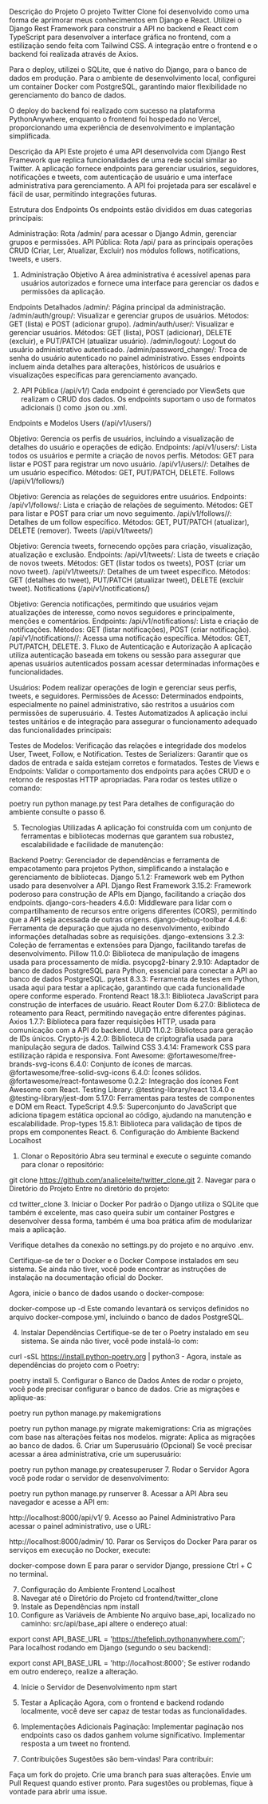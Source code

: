 Descrição do Projeto
O projeto Twitter Clone foi desenvolvido como uma forma de aprimorar meus conhecimentos em Django e React. Utilizei o Django Rest Framework para construir a API no backend e React com TypeScript para desenvolver a interface gráfica no frontend, com a estilização sendo feita com Tailwind CSS. A integração entre o frontend e o backend foi realizada através de Axios.

Para o deploy, utilizei o SQLite, que é nativo do Django, para o banco de dados em produção. Para o ambiente de desenvolvimento local, configurei um container Docker com PostgreSQL, garantindo maior flexibilidade no gerenciamento do banco de dados.

O deploy do backend foi realizado com sucesso na plataforma PythonAnywhere, enquanto o frontend foi hospedado no Vercel, proporcionando uma experiência de desenvolvimento e implantação simplificada.

Descrição da API
Este projeto é uma API desenvolvida com Django Rest Framework que replica funcionalidades de uma rede social similar ao Twitter. A aplicação fornece endpoints para gerenciar usuários, seguidores, notificações e tweets, com autenticação de usuário e uma interface administrativa para gerenciamento. A API foi projetada para ser escalável e fácil de usar, permitindo integrações futuras.

Estrutura dos Endpoints
Os endpoints estão divididos em duas categorias principais:

Administração: Rota /admin/ para acessar o Django Admin, gerenciar grupos e permissões.
API Pública: Rota /api/ para as principais operações CRUD (Criar, Ler, Atualizar, Excluir) nos módulos follows, notifications, tweets, e users.
1. Administração
Objetivo
A área administrativa é acessível apenas para usuários autorizados e fornece uma interface para gerenciar os dados e permissões da aplicação.

Endpoints Detalhados
/admin/: Página principal da administração.
/admin/auth/group/: Visualizar e gerenciar grupos de usuários.
Métodos: GET (lista) e POST (adicionar grupo).
/admin/auth/user/: Visualizar e gerenciar usuários.
Métodos: GET (lista), POST (adicionar), DELETE (excluir), e PUT/PATCH (atualizar usuário).
/admin/logout/: Logout do usuário administrativo autenticado.
/admin/password_change/: Troca de senha do usuário autenticado no painel administrativo.
Esses endpoints incluem ainda detalhes para alterações, históricos de usuários e visualizações específicas para gerenciamento avançado.

2. API Pública (/api/v1/)
Cada endpoint é gerenciado por ViewSets que realizam o CRUD dos dados. Os endpoints suportam o uso de formatos adicionais (<format>) como .json ou .xml.

Endpoints e Modelos
Users (/api/v1/users/)

Objetivo: Gerencia os perfis de usuários, incluindo a visualização de detalhes do usuário e operações de edição.
Endpoints:
/api/v1/users/: Lista todos os usuários e permite a criação de novos perfis.
Métodos: GET para listar e POST para registrar um novo usuário.
/api/v1/users/<pk>/: Detalhes de um usuário específico.
Métodos: GET, PUT/PATCH, DELETE.
Follows (/api/v1/follows/)

Objetivo: Gerencia as relações de seguidores entre usuários.
Endpoints:
/api/v1/follows/: Lista e criação de relações de seguimento.
Métodos: GET para listar e POST para criar um novo seguimento.
/api/v1/follows/<pk>/: Detalhes de um follow específico.
Métodos: GET, PUT/PATCH (atualizar), DELETE (remover).
Tweets (/api/v1/tweets/)

Objetivo: Gerencia tweets, fornecendo opções para criação, visualização, atualização e exclusão.
Endpoints:
/api/v1/tweets/: Lista de tweets e criação de novos tweets.
Métodos: GET (listar todos os tweets), POST (criar um novo tweet).
/api/v1/tweets/<pk>/: Detalhes de um tweet específico.
Métodos: GET (detalhes do tweet), PUT/PATCH (atualizar tweet), DELETE (excluir tweet).
Notifications (/api/v1/notifications/)

Objetivo: Gerencia notificações, permitindo que usuários vejam atualizações de interesse, como novos seguidores e principalmente, menções e comentários.
Endpoints:
/api/v1/notifications/: Lista e criação de notificações.
Métodos: GET (listar notificações), POST (criar notificação).
/api/v1/notifications/<pk>/: Acessa uma notificação específica.
Métodos: GET, PUT/PATCH, DELETE.
3. Fluxo de Autenticação e Autorização
A aplicação utiliza autenticação baseada em tokens ou sessão para assegurar que apenas usuários autenticados possam acessar determinadas informações e funcionalidades.

Usuários: Podem realizar operações de login e gerenciar seus perfis, tweets, e seguidores.
Permissões de Acesso: Determinados endpoints, especialmente no painel administrativo, são restritos a usuários com permissões de superusuário.
4. Testes Automatizados
A aplicação inclui testes unitários e de integração para assegurar o funcionamento adequado das funcionalidades principais:

Testes de Modelos: Verificação das relações e integridade dos modelos User, Tweet, Follow, e Notification.
Testes de Serializers: Garantir que os dados de entrada e saída estejam corretos e formatados.
Testes de Views e Endpoints: Validar o comportamento dos endpoints para ações CRUD e o retorno de respostas HTTP apropriadas.
Para rodar os testes utilize o comando:

poetry run python manage.py test
Para detalhes de configuração do ambiente consulte o passo 6.

5. Tecnologias Utilizadas
A aplicação foi construída com um conjunto de ferramentas e bibliotecas modernas que garantem sua robustez, escalabilidade e facilidade de manutenção:

Backend
Poetry: Gerenciador de dependências e ferramenta de empacotamento para projetos Python, simplificando a instalação e gerenciamento de bibliotecas.
Django 5.1.2: Framework web em Python usado para desenvolver a API.
Django Rest Framework 3.15.2: Framework poderoso para construção de APIs em Django, facilitando a criação dos endpoints.
django-cors-headers 4.6.0: Middleware para lidar com o compartilhamento de recursos entre origens diferentes (CORS), permitindo que a API seja acessada de outras origens.
django-debug-toolbar 4.4.6: Ferramenta de depuração que ajuda no desenvolvimento, exibindo informações detalhadas sobre as requisições.
django-extensions 3.2.3: Coleção de ferramentas e extensões para Django, facilitando tarefas de desenvolvimento.
Pillow 11.0.0: Biblioteca de manipulação de imagens usada para processamento de mídia.
psycopg2-binary 2.9.10: Adaptador de banco de dados PostgreSQL para Python, essencial para conectar a API ao banco de dados PostgreSQL.
pytest 8.3.3: Ferramenta de testes em Python, usada aqui para testar a aplicação, garantindo que cada funcionalidade opere conforme esperado.
Frontend
React 18.3.1: Biblioteca JavaScript para construção de interfaces de usuário.
React Router Dom 6.27.0: Biblioteca de roteamento para React, permitindo navegação entre diferentes páginas.
Axios 1.7.7: Biblioteca para fazer requisições HTTP, usada para comunicação com a API do backend.
UUID 11.0.2: Biblioteca para geração de IDs únicos.
Crypto-js 4.2.0: Biblioteca de criptografia usada para manipulação segura de dados.
Tailwind CSS 3.4.14: Framework CSS para estilização rápida e responsiva.
Font Awesome:
@fortawesome/free-brands-svg-icons 6.4.0: Conjunto de ícones de marcas.
@fortawesome/free-solid-svg-icons 6.4.0: Ícones sólidos.
@fortawesome/react-fontawesome 0.2.2: Integração dos ícones Font Awesome com React.
Testing Library:
@testing-library/react 13.4.0 e @testing-library/jest-dom 5.17.0: Ferramentas para testes de componentes e DOM em React.
TypeScript 4.9.5: Superconjunto do JavaScript que adiciona tipagem estática opcional ao código, ajudando na manutenção e escalabilidade.
Prop-types 15.8.1: Biblioteca para validação de tipos de props em componentes React.
6. Configuração do Ambiente Backend Localhost
1. Clonar o Repositório
Abra seu terminal e execute o seguinte comando para clonar o repositório:

git clone https://github.com/analiceleite/twitter_clone.git
2. Navegar para o Diretório do Projeto
Entre no diretório do projeto:

cd twitter_clone
3. Iniciar o Docker
Por padrão o Django utiliza o SQLite que também é excelente, mas caso queira subir um container Postgres e desenvolver dessa forma, também é uma boa prática afim de modularizar mais a aplicação.

Verifique detalhes da conexão no settings.py do projeto e no arquivo .env.

Certifique-se de ter o Docker e o Docker Compose instalados em seu sistema. Se ainda não tiver, você pode encontrar as instruções de instalação na documentação oficial do Docker.

Agora, inicie o banco de dados usando o docker-compose:

docker-compose up -d
Este comando levantará os serviços definidos no arquivo docker-compose.yml, incluindo o banco de dados PostgreSQL.

4. Instalar Dependências
Certifique-se de ter o Poetry instalado em seu sistema. Se ainda não tiver, você pode instalá-lo com:

curl -sSL https://install.python-poetry.org | python3 -
Agora, instale as dependências do projeto com o Poetry:

poetry install
5. Configurar o Banco de Dados
Antes de rodar o projeto, você pode precisar configurar o banco de dados. Crie as migrações e aplique-as:

poetry run python manage.py makemigrations 

poetry run python manage.py migrate
makemigrations: Cria as migrações com base nas alterações feitas nos modelos.
migrate: Aplica as migrações ao banco de dados.
6. Criar um Superusuário (Opcional)
Se você precisar acessar a área administrativa, crie um superusuário:

poetry run python manage.py createsuperuser
7. Rodar o Servidor
Agora você pode rodar o servidor de desenvolvimento:

poetry run python manage.py runserver
8. Acessar a API
Abra seu navegador e acesse a API em:

http://localhost:8000/api/v1/
9. Acesso ao Painel Administrativo
Para acessar o painel administrativo, use o URL:

http://localhost:8000/admin/
10. Parar os Serviços do Docker
Para parar os serviços em execução no Docker, execute:

docker-compose down
E para parar o servidor Django, pressione Ctrl + C no terminal.

7. Configuração do Ambiente Frontend Localhost
1. Navegar até o Diretório do Projeto
cd frontend/twitter_clone
2. Instale as Dependências
npm install
3. Configure as Variáveis de Ambiente
No arquivo base_api, localizado no caminho: src/api/base_api altere o endereço atual:

export const API_BASE_URL = 'https://thefeliph.pythonanywhere.com/';
Para localhost rodando em Django (segundo o seu backend):

export const API_BASE_URL = 'http://localhost:8000';
Se estiver rodando em outro endereço, realize a alteração.

4. Inicie o Servidor de Desenvolvimento
npm start
5. Testar a Aplicação
Agora, com o frontend e backend rodando localmente, você deve ser capaz de testar todas as funcionalidades.

7. Implementações Adicionais
Paginação: Implementar paginação nos endpoints caso os dados ganhem volume significativo.
Implementar resposta a um tweet no frontend.
8. Contribuições
Sugestões são bem-vindas! Para contribuir:

Faça um fork do projeto.
Crie uma branch para suas alterações.
Envie um Pull Request quando estiver pronto.
Para sugestões ou problemas, fique à vontade para abrir uma issue.